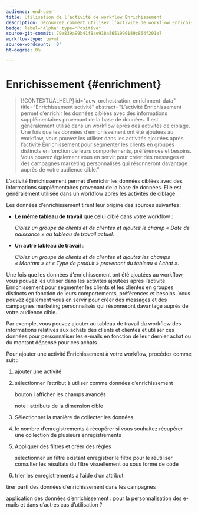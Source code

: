 ```yaml
---
audience: end-user
title: Utilisation de l’activité de workflow Enrichissement
description: Découvrez comment utiliser l’activité de workflow Enrichissement
badge: label="Alpha" type="Positive"
source-git-commit: 79e839a99b41f8ae918a5651990149c864f201e7
workflow-type: tm+mt
source-wordcount: '0'
ht-degree: 0%

---
```



# Enrichissement {#enrichment}

>[!CONTEXTUALHELP]
>id="acw_orchestration_enrichment_data"
>title="Enrichissement activité"
>abstract="L’activité Enrichissement permet d’enrichir les données ciblées avec des informations supplémentaires provenant de la base de données. Il est généralement utilisé dans un workflow après des activités de ciblage.<br/>Une fois que les données d’enrichissement ont été ajoutées au workflow, vous pouvez les utiliser dans les activités ajoutées après l’activité Enrichissement pour segmenter les clients en groupes distincts en fonction de leurs comportements, préférences et besoins. Vous pouvez également vous en servir pour créer des messages et des campagnes marketing personnalisés qui résonneront davantage auprès de votre audience cible."

L’activité Enrichissement permet d’enrichir les données ciblées avec des informations supplémentaires provenant de la base de données. Elle est généralement utilisée dans un workflow après les activités de ciblage.

Les données d’enrichissement tirent leur origine des sources suivantes :

* **Le même tableau de travail** que celui ciblé dans votre workflow :

   *Ciblez un groupe de clients et de clientes et ajoutez le champ « Date de naissance » au tableau de travail actuel.*

* **Un autre tableau de travail** :

   *Ciblez un groupe de clients et de clientes et ajoutez les champs « Montant » et « Type de produit » provenant du tableau « Achat »*.

Une fois que les données d’enrichissement ont été ajoutées au workflow, vous pouvez les utiliser dans les activités ajoutées après l’activité Enrichissement pour segmenter les clients et les clientes en groupes distincts en fonction de leurs comportements, préférences et besoins. Vous pouvez également vous en servir pour créer des messages et des campagnes marketing personnalisés qui résonneront davantage auprès de votre audience cible.

Par exemple, vous pouvez ajouter au tableau de travail du workflow des informations relatives aux achats des clients et clientes et utiliser ces données pour personnaliser les e-mails en fonction de leur dernier achat ou du montant dépensé pour ces achats.

Pour ajouter une activité Enrichissement à votre workflow, procédez comme suit :

1. ajouter une activité
1. sélectionner l’attribut à utiliser comme données d’enrichissement

   bouton i
afficher les champs avancés

   note : attributs de la dimension cible

1. Sélectionner la manière de collecter les données
1. le nombre d’enregistrements à récupérer si vous souhaitez récupérer une collection de plusieurs enregistrements
1. Appliquer des filtres et créer des règles

   sélectionner un filtre existant
enregistrer le filtre pour le réutiliser
consulter les résultats du filtre visuellement ou sous forme de code

1. trier les enregistrements à l’aide d’un attribut

tirer parti des données d’enrichissement dans les campagnes

application des données d’enrichissement : pour la personnalisation des e-mails et dans d’autres cas d’utilisation ?

